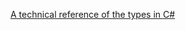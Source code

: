 [A technical reference of the types in C#](https://docs.microsoft.com/en-us/dotnet/csharp/language-reference/keywords/built-in-types-table)